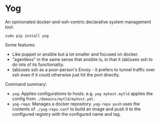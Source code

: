 # Yog

An opinionated docker-and-ssh-centric declarative system management tool.

`sudo pip install yog`

Some features:
* Like puppet or ansible but a lot smaller and focused on docker.
* "agentless" in the same sense that ansible is, in that it (ab)uses ssh to do lots of its functionality.
* (ab)uses ssh as a poor-person's Envoy - it prefers to tunnel traffic over ssh even if it could otherwise just hit the port directly.

Command summary:

* `yog`: Applies configurations to hosts. e.g. `yog myhost.mytld` applies the config from `./domains/mytld/myhost.yml`.
* `yog-repo`: Manages a docker repository. `yog-repo push` uses the contents of `./yog-repo.conf` to build an image and push it to the configured registry with the configured name and tag.
